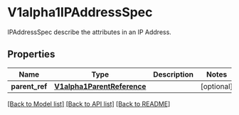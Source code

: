 # V1alpha1IPAddressSpec

IPAddressSpec describe the attributes in an IP Address.

## Properties
Name | Type | Description | Notes
------------ | ------------- | ------------- | -------------
**parent_ref** | [**V1alpha1ParentReference**](V1alpha1ParentReference.md) |  | [optional] 

[[Back to Model list]](../README.md#documentation-for-models) [[Back to API list]](../README.md#documentation-for-api-endpoints) [[Back to README]](../README.md)


